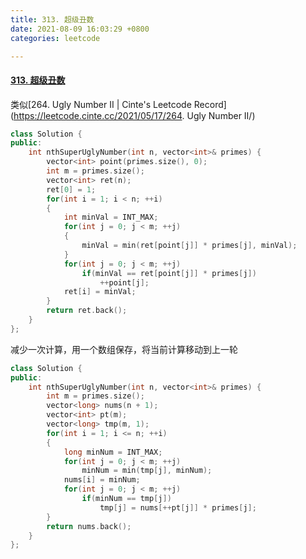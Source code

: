 ```yaml
---
title: 313. 超级丑数
date: 2021-08-09 16:03:29 +0800
categories: leetcode

---
```


#### [313. 超级丑数](https://leetcode-cn.com/problems/super-ugly-number/)

类似[264. Ugly Number II | Cinte's Leetcode Record](https://leetcode.cinte.cc/2021/05/17/264. Ugly Number II/)

```c++
class Solution {
public:
    int nthSuperUglyNumber(int n, vector<int>& primes) {
        vector<int> point(primes.size(), 0);
        int m = primes.size();
        vector<int> ret(n);
        ret[0] = 1;
        for(int i = 1; i < n; ++i)
        {
            int minVal = INT_MAX;
            for(int j = 0; j < m; ++j)
            {
                minVal = min(ret[point[j]] * primes[j], minVal);
            }
            for(int j = 0; j < m; ++j)
                if(minVal == ret[point[j]] * primes[j])
                    ++point[j];
            ret[i] = minVal;
        }
        return ret.back();
    }
};
```

减少一次计算，用一个数组保存，将当前计算移动到上一轮

```c++
class Solution {
public:
    int nthSuperUglyNumber(int n, vector<int>& primes) {
        int m = primes.size();
        vector<long> nums(n + 1);
        vector<int> pt(m);
        vector<long> tmp(m, 1);
        for(int i = 1; i <= n; ++i)
        {
            long minNum = INT_MAX;
            for(int j = 0; j < m; ++j)
                minNum = min(tmp[j], minNum);
            nums[i] = minNum;
            for(int j = 0; j < m; ++j)
                if(minNum == tmp[j])
                    tmp[j] = nums[++pt[j]] * primes[j];
        }
        return nums.back();
    }
};
```
